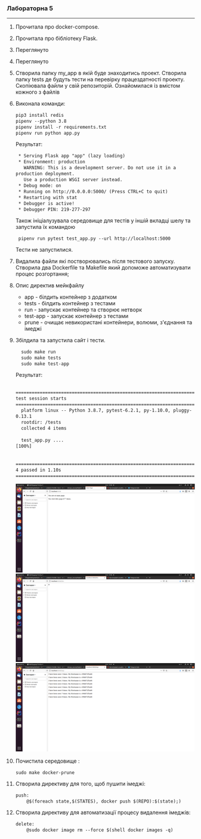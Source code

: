 
###  Лабораторна 5
***

1) Прочитала про docker-compose.
2) Прочитала про бібліотеку Flask. 
3) Переглянуто
4) Переглянуто
5) Створила папку my_app в якій буде знаходитись проект. 
Створила папку tests де будуть тести на перевірку працездатності 
проекту. Скопіювала файли у свій репозиторій. Ознайомилася із вмістом 
кожного з файлів
6)  Виконала команди:  

        pip3 install redis
        pipenv --python 3.8
        pipenv install -r requirements.txt
        pipenv run python app.py
     Результат:
     
         * Serving Flask app "app" (lazy loading)
         * Environment: production
           WARNING: This is a development server. Do not use it in a production deployment.
           Use a production WSGI server instead.
         * Debug mode: on
         * Running on http://0.0.0.0:5000/ (Press CTRL+C to quit)
         * Restarting with stat
         * Debugger is active!
         * Debugger PIN: 219-277-297  
    Також ініціалузувала середовище для 
    тестів у іншій вкладці шелу та запустила їх командою  
    
         pipenv run pytest test_app.py --url http://localhost:5000
    Тести не запустилися.  
7) Видалила файли які постворювались після тестового запуску. 
 Створила два Dockerfile та Makefile який допоможе автоматизувати процес розгортання;  
8) Опис директив мейкфайлу
   * app - білдить контейнер з додатком
   * tests - білдить контейнер з тестами
   * run - запускає контейнер та створює нетворк
   * test-app - запускає контейнер з тестами
   * prune - очищає невикористані контейнери, волюми, з'єднання та імеджі   
9) Збілдила та запустила сайт і тести.

         sudo make run
         sudo make tests
         sudo make test-app
   Результат:      
         
         ===================================================================================================== test session starts =====================================================================================================
         platform linux -- Python 3.8.7, pytest-6.2.1, py-1.10.0, pluggy-0.13.1
         rootdir: /tests
         collected 4 items                                                                                                                                                                                                             
         
         test_app.py ....                                                                                                                                                                                                        [100%]
         
         ====================================================================================================== 4 passed in 1.10s ======================================================================================================
   ![alt text](https://raw.githubusercontent.com/JuliaKut/Programming-technologies/main/Lab_5/screenshots/1.png)
   ![alt text](https://raw.githubusercontent.com/JuliaKut/Programming-technologies/main/Lab_5/screenshots/2.png)
   ![alt text](https://raw.githubusercontent.com/JuliaKut/Programming-technologies/main/Lab_5/screenshots/3.png)
10) Почистила середовище :

        sudo make docker-prune
11) Створила директиву для того, щоб пушити імеджі:

        push:
        	@$(foreach state,$(STATES), docker push $(REPO):$(state);)
12) Створила директиву для автоматизації процесу видалення імеджів: 

        delete:
        	@sudo docker image rm --force $(shell docker images -q)
        	        	
       	        